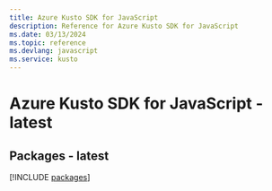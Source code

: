 ```yaml
---
title: Azure Kusto SDK for JavaScript
description: Reference for Azure Kusto SDK for JavaScript
ms.date: 03/13/2024
ms.topic: reference
ms.devlang: javascript
ms.service: kusto
---
```

# Azure Kusto SDK for JavaScript - latest
## Packages - latest
[!INCLUDE [packages](kusto-index.md)]